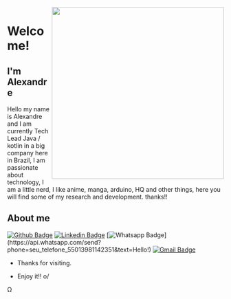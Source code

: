 <img align="right" width="400" height="400" src="https://i0.wp.com/www.linuxlinks.com/wp-content/uploads/2018/06/200w-ascii.gif?resize=750%2C857&ssl=1">
 
# Welcome!
 
## I'm Alexandre
 
Hello my name is Alexandre and I am currently Tech Lead Java / kotlin in a big company here in Brazil, I am passionate about technology, I am a little nerd, I like anime, manga, arduino, HQ and other things, here you will find some of my research and development. thanks!!
 
 
## About me 
[![Github Badge](https://img.shields.io/badge/-Github-000?style=flat-square&logo=Github&logoColor=white&link=https://github.com/alexandre-jj-reis)](https://github.com/alexandre-jj-reis)
[![Linkedin Badge](https://img.shields.io/badge/-LinkedIn-blue?style=flat-square&logo=Linkedin&logoColor=white&link=https://www.linkedin.com/in/alexandre-reis-191170b4/)](https://www.linkedin.com/in/alexandre-reis-191170b4)
[![Whatsapp Badge](https://img.shields.io/badge/-Whatsapp-4CA143?style=flat-square&labelColor=4CA143&logo=whatsapp&logoColor=white&link=https://api.whatsapp.com/send?phone=seu_telefone_55013981142351&text=Hello!)](https://api.whatsapp.com/send?phone=seu_telefone_55013981142351&text=Hello!)
[![Gmail Badge](https://img.shields.io/badge/-Gmail-c14438?style=flat-square&logo=Gmail&logoColor=white&link=mailto:alexandre.reis.areis@gmail.com)](mailto:alexandre.reis.areis@gmail.com)
 
- Thanks for visiting. 
 
- Enjoy it!! o/

<!--
**alexandre-jj-reis/alexandre-jj-reis** is a ✨ _special_ ✨ repository because its `README.md` (this file) appears on your GitHub profile.

Here are some ideas to get you started:

- 🔭 I’m currently working on ...
- 🌱 I’m currently learning ...
- 👯 I’m looking to collaborate on ...
- 🤔 I’m looking for help with ...
- 💬 Ask me about ...
- 📫 How to reach me: ...
- 😄 Pronouns: ...
- ⚡ Fun fact: ...
-->
Ω
